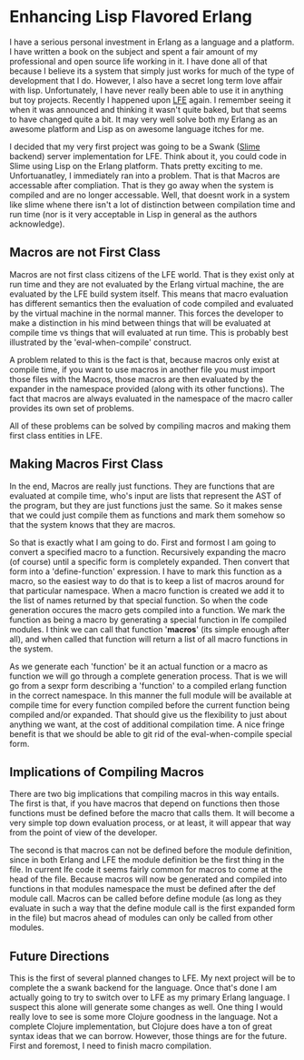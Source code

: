 Enhancing Lisp Flavored Erlang
==============================

I have a serious personal investment in Erlang as a language and a
platform. I have written a book on the subject and spent a fair amount
of my professional and open source life working in it. I have done all
of that because I believe its a system that simply just works for much
of the type of development that I do. However, I also have a secret
long term love affair with lisp. Unfortunately, I have never really
been able to use it in anything but toy projects. Recently I happened
upon [LFE](https://github.com/rvirding/lfe) again. I remember seeing
it when it was announced and thinking it wasn't quite baked, but that
seems to have changed quite a bit. It may very well solve both my
Erlang as an awesome platform and Lisp as on awesome language itches
for me.

I decided that my very first project was going to be a Swank
([Slime](http://common-lisp.net/project/slime/) backend) server
implementation for LFE. Think about it, you could code in Slime using
Lisp on the Erlang platform. Thats pretty exciting to
me. Unfortuanatley, I immediately ran into a problem. That is that
Macros are accessable after compliation. That is they go away when the
system is compiled and are no longer accessable. Well, that doesnt
work in a system like slime whene there isn't a lot of distinction
between compilation time and run time (nor is it very acceptable in
Lisp in general as the authors acknowledge).

Macros are not First Class
--------------------------

Macros are not first class citizens of the LFE world. That is they
exist only at run time and they are not evaluated by the Erlang
virtual machine, the are evaluated by the LFE build system
itself. This means that macro evaluation has different semantics then
the evaluation of code compiled and evaluated by the virtual machine
in the normal manner. This forces the developer to make a distinction
in his mind between things that will be evaluated at compile time vs
things that will evaluated at run time. This is probably best
illustrated by the 'eval-when-compile' construct.

A problem related to this is the fact is that, because macros only
exist at compile time, if you want to use macros in another file you
must import those files with the Macros, those macros are then
evaluated by the expander in the namespace provided (along with its
other functions). The fact that macros are always evaluated in the
namespace of the macro caller provides its own set of problems.

All of these problems can be solved by compiling macros and making
them first class entities in LFE.

Making Macros First Class
-------------------------

In the end, Macros are really just functions. They are functions that
are evaluated at compile time, who's input are lists that represent
the AST of the program, but they are just functions just the same. So
it makes sense that we could just compile them as functions and mark
them somehow so that the system knows that they are macros.

So that is exactly what I am going to do. First and formost I am going
to convert a specified macro to a function. Recursively expanding the
macro (of course) until a specific form is completely expanded. Then
convert that form into a 'define-function' expression. I have to mark
this function as a macro, so the easiest way to do that is to keep a
list of macros around for that particular namespace. When a macro
function is created we add it to the list of names returned by that
special function. So when the code generation occures the macro gets
compiled into a function. We mark the function as being a macro by
generating a special function in lfe compiled modules. I think we can
call that function '__macros__' (its simple enough after all), and
when called that function will return a list of all macro functions in
the system.

As we generate each 'function' be it an actual function or a macro as
function we will go through a complete generation process. That is we
will go from a sexpr form describing a 'function' to a compiled erlang
function in the correct namespace. In this manner the full module will
be available at compile time for every function compiled before the
current function being compiled and/or expanded. That should give us
the flexibility to just about anything we want, at the cost of
additional compilation time. A nice fringe benefit is that we should
be able to git rid of the eval-when-compile special form.


Implications of Compiling Macros
--------------------------------

There are two big implications that compiling macros in this way
entails. The first is that, if you have macros that depend on
functions then those functions must be defined before the macro that
calls them. It will become a very simple top down evaluation process,
or at least, it will appear that way from the point of view of the
developer.

The second is that macros can not be defined before the module
definition, since in both Erlang and LFE the module definition be the
first thing in the file. In current lfe code it seems fairly common
for macros to come at the head of the file. Because macros will now be
generated and compiled into functions in that modules namespace the
must be defined after the def module call. Macros can be called before
define module (as long as they evaluate in such a way that the define
module call is the first expanded form in the file) but macros ahead
of modules can only be called from other modules.

Future Directions
-----------------

This is the first of several planned changes to LFE. My next project
will be to complete the a swank backend for the language. Once that's
done I am actually going to try to switch over to LFE as my primary
Erlang language. I suspect this alone will generate some changes as
well. One thing I would really love to see is some more Clojure
goodness in the language. Not a complete Clojure implementation, but
Clojure does have a ton of great syntax ideas that we can
borrow. However, those things are for the future. First and foremost,
I need to finish macro compilation.
